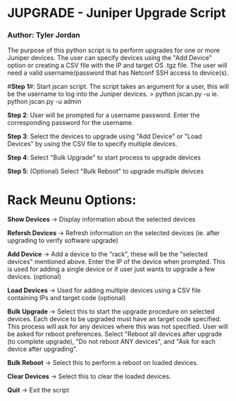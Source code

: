 # JUPGRADE - Juniper Upgrade Script
### Author: Tyler Jordan

The purpose of this python script is to perform upgrades for one or more Juniper devices. The user can specify devices using the "Add Device" option or creating a CSV file with the IP and target OS .tgz file. The user will need a valid username/password that has Netconf SSH access to device(s).

#**Step 1**#: Start jscan script. The script takes an argument for a user, this will be the username to log into the Juniper devices. 
      > python jscan.py -u <username>    ie. python jscan.py -u admin

**Step 2**: User will be prompted for a username password. Enter the corresponding password for the username.

**Step 3**: Select the devices to upgrade using "Add Device" or "Load Devices" by using the CSV file to specify multiple devices.

**Step 4**: Select "Bulk Upgrade" to start process to upgrade devices

**Step 5**: (Optional) Select "Bulk Reboot" to upgrade multiple deivces


# Rack Meunu Options:

**Show Devices** -> Display information about the selected devices

**Refersh Devices** -> Refresh information on the selected devices (ie. after upgrading to verify software upgrade)

**Add Device** -> Add a device to the "rack", these will be the "selected devices" mentioned above. Enter the IP of the device when prompted. This is used for adding a single device or if user just wants to upgrade a few devices. (optional)

**Load Devices** -> Used for adding multiple devices using a CSV file containing IPs and target code (optional)

**Bulk Upgrade** -> Select this to start the upgrade procedure on selected devices. Each device to be upgraded must have an target code specified. This process will ask for any devices where this was not specified. User will be asked for reboot preferences. Select "Reboot all devices after upgrade (to complete upgrade), "Do not reboot ANY devices", and "Ask for each device after upgrading". 

**Bulk Reboot** -> Select this to perform a reboot on loaded devices.

**Clear Devices** -> Select this to clear the loaded devices.

**Quit** -> Exit the script
